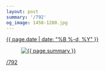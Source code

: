 ```yaml
---
layout: post
summary: '/792'
og_image: 1458-1280.jpg
---
```


<p>
 <time>
  <a href="/1458">
   {{ page.date | date: "%B %-d, %Y" }}
  </a>
 </time>
 <a href="/1458">
  <figure data-taken="8/25/2021">
   <img alt="{{ page.summary }}" sizes="(min-width: 700px) 50vw, calc(100vw - 2rem)" src="{{ site.assets_url }}/1458-640.jpg" srcset="{{ site.assets_url }}/1458-320.jpg 320w, {{ site.assets_url }}/1458-640.jpg 640w, {{ site.assets_url }}/1458-960.jpg 960w, {{ site.assets_url }}/1458-1280.jpg 1280w"/>
  </figure>
 </a>
 <span>
  <a href="http://life.aaronjgreenberg.com/792">
   /792
  </a>
 </span>
</p>
